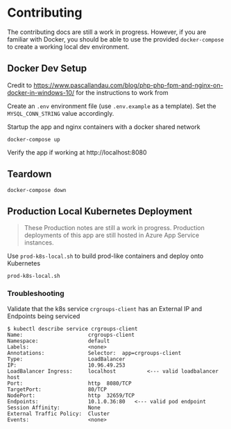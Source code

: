 # Contributing
The contributing docs are still a work in progress.  However, if you are familiar with Docker, you should be able to use the provided `docker-compose` to create a working local dev environment.

## Docker Dev Setup
Credit to https://www.pascallandau.com/blog/php-php-fpm-and-nginx-on-docker-in-windows-10/ for the instructions to work from

Create an `.env` environment file (use `.env.example` as a template).  Set the `MYSQL_CONN_STRING` value accordingly.

Startup the app and nginx containers with a docker shared network
```
docker-compose up
```

Verify the app if working at http://localhost:8080

## Teardown

```
docker-compose down
```

## Production Local Kubernetes Deployment
> These Production notes are still a work in progress.  Production deployments of this app are still hosted in Azure App Service instances.

Use `prod-k8s-local.sh` to build prod-like containers and deploy onto Kubernetes

```
prod-k8s-local.sh
```

### Troubleshooting
Validate that the k8s service `crgroups-client` has an External IP and Endpoints being serviced

```
$ kubectl describe service crgroups-client
Name:                     crgroups-client
Namespace:                default
Labels:                   <none>
Annotations:              Selector:  app=crgroups-client
Type:                     LoadBalancer
IP:                       10.96.49.253
LoadBalancer Ingress:     localhost          <--- valid loadbalancer host
Port:                     http  8080/TCP
TargetPort:               80/TCP
NodePort:                 http  32659/TCP
Endpoints:                10.1.0.36:80   <--- valid pod endpoint
Session Affinity:         None
External Traffic Policy:  Cluster
Events:                   <none>
```